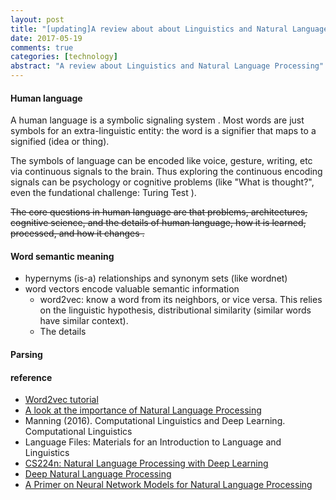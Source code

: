 ```yaml
---
layout: post
title: "[updating]A review about about Linguistics and Natural Language Processing"
date: 2017-05-19
comments: true
categories: [technology]
abstract: "A review about Linguistics and Natural Language Processing"
---
```


#### Human language
A human language is a symbolic signaling system . Most words are just symbols for an extra-linguistic entity: the word is a signifier that maps to a signified (idea or thing).

The symbols of language can be encoded like voice, gesture, writing, etc via continuous signals to the brain. Thus exploring the continuous encoding signals can be psychology or cognitive problems (like "What is thought?", even the fundational challenge: Turing Test ).

<del>The core questions in human language are that problems, architectures, cognitive science, and the details of human language, how it is learned, processed, and how it changes .</del>


#### Word semantic meaning
 * hypernyms (is-a) relationships and synonym sets (like wordnet)
 * word vectors encode valuable semantic information
   - word2vec: know a word from its neighbors, or vice versa. This relies on the linguistic hypothesis, distributional similarity (similar words have similar context).
   - The details


#### Parsing

#### #


#### reference
* [Word2vec tutorial](http://mccormickml.com/assets/word2vec/Alex_Minnaar_Word2Vec_Tutorial_Part_I_The_Skip-Gram_Model.pdf)
* [A look at the importance of Natural Language Processing](http://mitp.nautil.us/article/170/last-words-computational-linguistics-and-deep-learning)
* Manning (2016). Computational Linguistics and Deep Learning. Computational Linguistics
* Language Files: Materials for an Introduction to Language and Linguistics
* [CS224n: Natural Language Processing with Deep Learning](http://web.stanford.edu/class/cs224n/index.html)
* [Deep Natural Language Processing](https://github.com/oxford-cs-deepnlp-2017/lectures)
* [A Primer on Neural Network Models for Natural Language Processing](http://pquentin.github.io/nnlp/nnlp.html)
